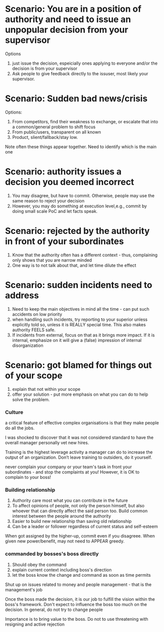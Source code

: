 # Scenario:  You are in a position of authority and need to issue an unpopular decision from your supervisor  

Options 

1. just issue the decision, espeicially ones applying to everyone and/or the decision is from your supervisor 
2. Ask people to give feedback directly to the issuser, most likely your supervisor.

# Scenario: Sudden bad news/crisis

Options: 

1. From competitors, find their weakness to exchange, or escalate that into a common/general problem to shift focus
2. From public/users, transparent on all known
3. Product, slient/fallback/stay low.

Note often these things appear together. Need to identify which is the main one

# Scenario: authority issues a decision you deemed incorrect

1. You may disagree, but have to commit. Otherwise, people may use the same reason to reject your decision
2. However, you may do something at execution level,e.g., commit by doing small scale PoC and let facts speak.


# Scenario: rejected by the authority in front of your subordinates

1. Know that the authority often has a different context - thus, complaining only shows that you are narrow minded
2. One way is to not talk about that, and let time dilute the effect

# Scenario: sudden incidents need to address

1. Need to keep the main objectives in mind all the time - can put such accidents on low priority
2. when handling such incidents, try reporting to your superior unless explicitly told so, unless it is REALLY special time. This also makes authority FEELS safe.
3. If incidents from external, focus on that as it brings more impact. If it is internal, emphasize on it will give a (false) impression of internal disorganization

# Scenario: got blamed for things out of your scope

1. explain that not within your scope
2. offer your solution - put more emphasis on what you can do to help solve the problem.


### Culture

a critical feature of effective complex organisations is that they make people do all the jobs.

I was shocked to discover that it was not considered standard to have the overall manager personally vet new hires.

Training is the highest leverage activity a manager can do to increase the output of an organization.  Don’t leave training to outsiders, do it yourself.

never complain your company or your team's task in front your subordinates - and stop the complaints at you! However, it is OK to complain to your boss! 

### Building relationship

1. Authority care most what you can contribute in the future
2. To affect opinions of people, not only the person himself, but also whoever that can directly affect the said person too. Build common interest between the people around the authority
4. Easier to build new relationship than saving old relationship
5. Can be a leader or follower regardless of current status and self-esteem

When got assigned by the higher-up, commit even if you disagreee. When given new power/benefit, may not need to APPEAR greedy.

### commanded by bosses's boss directly
1. Should obey the command
2. explain current context including boss's direction
3. let the boss know the change and command as soon as time permits

Shut up on issues related to money and people management - that is the management's job

Once the boss made the decision, it is our job to fulfill the vision within the boss's framework. Don't expect to influence the boss too much on the decision. In general, do not try to change people

Importance is to bring value to the boss. Do not to use threatening with resigning and active rejection
